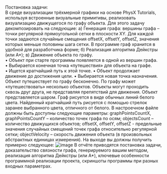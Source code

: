 Постановка задачи:  
В среде визуализации трёхмерной графики на основе PhysX 
Tutorials, используя встроенные визуальные примитивы, реализовать 
визуализацию движущегося по графу объекта. 
Для этого задачу декомпозировать на следующие: 
а) 
Генерация графа: вершины графа – точки регулярной 
прямоугольной сетки в плоскости XY. Для каждой точки задаются 
случайные смещения offsetX, offsetY, offsetZ, значения которых меньше 
половины шага сетки. В программе граф хранится в удобной для 
разработчика форме; 
б) Реализация алгоритма Дейкстры (или A*); 
в) Движение объекта по графу.  
• Объект при старте программы появляется в одной из вершин 
графа.  
• Выбирается конечная точка «путешествия» для объекта на графе.  
• Ищется кратчайший путь к этой точке. 
• Объект продолжает движение до достижения цели. 
• Выбирается новая точка назначения. 
Объект путешествует по графу бесконечно. 
По графу может «путешествовать» несколько объектов. Объекты 
могут проходить сквозь друг друга, не представляя препятствий для 
движения. 
Объект представляется шаром. 
Граф рисуется в виде обычных линий белого цвета. 
Найденный кратчайший путь рисуется с помощью стрелок заранее 
выбранного цвета, отличного от белого. 
В настроечном файле должны быть доступны следующие 
параметры: 
graphPointsCountX, graphPointsCountY – количество точек графа 
по осям; 
objectsCount – количество движущихся объектов; 
offsetX, offsetY, offsetZ - предельные значения случайных 
смещений точек графа относительно регулярной сетки; 
objectVelocity – скорость движения объекта (в произвольных 
абстрактных единицах измерения). 
На выходе вы должны получить примерно следующее: 
![image](https://github.com/user-attachments/assets/b0908925-3a64-46f1-903d-1b32720b28b9)
В отчёте приводятся постановка задачи, доказательство связности 
графа, генерируемого вашим методом, реализация алгоритма Дейкстры 
(или A*), ключевые особенности программной реализации проекта, 
скриншоты программы при разных входных параметрах.
